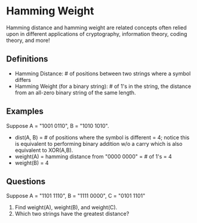 # Hamming Weight
Hamming distance and hamming weight are related concepts often relied upon in different applications of cryptography, information theory, coding theory, and more! 

## Definitions
- Hamming Distance: # of positions between two strings where a symbol differs
- Hamming Weight (for a binary string): # of 1's in the string, the distance from an all-zero binary string of the same length.

## Examples
Suppose A = "1001 0110", B = "1010 1010".
- dist(A, B) = # of positions where the symbol is different = 4; notice this is equivalent to performing binary addition w/o a carry which is also equivalent to XOR(A,B).
- weight(A) = hamming distance from "0000 0000" = # of 1's = 4
- weight(B) = 4 

## Questions
Suppose A = "1101 1110", B = "1111 0000", C = "0101 1101"
1. Find weight(A), weight(B), and weight(C).
2. Which two strings have the greatest distance?
